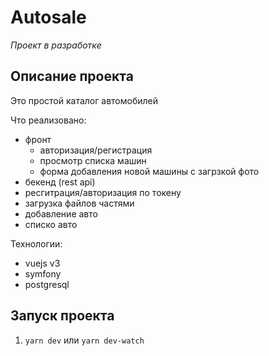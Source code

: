 # Autosale

*Проект в разработке*

## Описание проекта

Это простой каталог автомобилей

Что реализовано:
- фронт
  - авторизация/регистрация
  - просмотр списка машин
  - форма добавления новой машины с загрзкой фото
- бекенд (rest api)
 - ресгитрация/авторизация по токену
 - загрузка файлов частями
 - добавление авто
 - списко авто

Технологии:
 - vuejs v3
 - symfony
 - postgresql

## Запуск проекта

1. `yarn dev` или `yarn dev-watch`